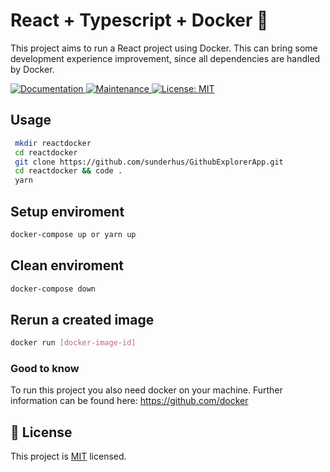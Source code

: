 
# React + Typescript + Docker 🐳
<p>This project aims to run a React project using Docker. This can bring some development experience improvement, since all dependencies are handled by Docker.</p>
<p>
  <a href="https://github.com/react-native-community/react-native-template-typescript#readme">
    <img alt="Documentation" src="https://img.shields.io/badge/documentation-yes-brightgreen.svg" target="_blank" />
  </a>
  <a href="https://github.com/react-native-community/react-native-template-typescript/graphs/commit-activity">
    <img alt="Maintenance" src="https://img.shields.io/badge/Maintained%3F-yes-green.svg" target="_blank" />
  </a>
  <a href="https://github.com/react-native-community/react-native-template-typescript/blob/master/LICENSE">
    <img alt="License: MIT" src="https://img.shields.io/badge/License-MIT-yellow.svg" target="_blank" />
  </a>
</p>

##  Usage

```sh
 mkdir reactdocker
 cd reactdocker
 git clone https://github.com/sunderhus/GithubExplorerApp.git
 cd reactdocker && code .
 yarn
```

## Setup enviroment 

```sh
docker-compose up or yarn up
```
## Clean enviroment 

```sh
docker-compose down
```
## Rerun a created image

```sh
docker run [docker-image-id]
```

### Good to know
To run this project you also need docker on your machine.
Further information can be found here: https://github.com/docker

## :bookmark: License

This project is [MIT](LICENSE.md) licensed.
